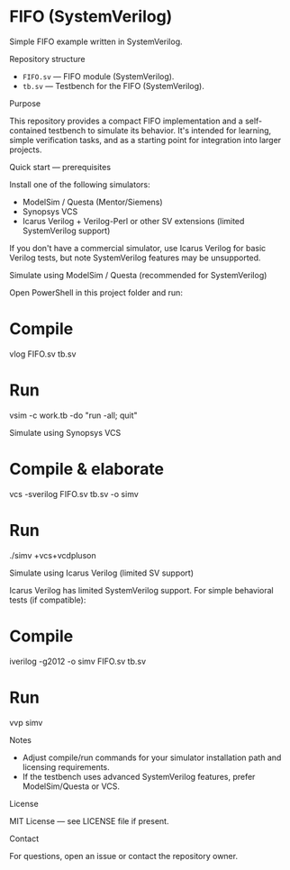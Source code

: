 # FIFO (SystemVerilog)

Simple FIFO example written in SystemVerilog.

Repository structure

- `FIFO.sv` — FIFO module (SystemVerilog).
- `tb.sv` — Testbench for the FIFO (SystemVerilog).

Purpose

This repository provides a compact FIFO implementation and a self-contained testbench to simulate its behavior. It's intended for learning, simple verification tasks, and as a starting point for integration into larger projects.

Quick start — prerequisites

Install one of the following simulators:

- ModelSim / Questa (Mentor/Siemens)
- Synopsys VCS
- Icarus Verilog + Verilog-Perl or other SV extensions (limited SystemVerilog support)

If you don't have a commercial simulator, use Icarus Verilog for basic Verilog tests, but note SystemVerilog features may be unsupported.

Simulate using ModelSim / Questa (recommended for SystemVerilog)

Open PowerShell in this project folder and run:

# Compile
vlog FIFO.sv tb.sv

# Run
vsim -c work.tb -do "run -all; quit"

Simulate using Synopsys VCS

# Compile & elaborate
vcs -sverilog FIFO.sv tb.sv -o simv

# Run
./simv +vcs+vcdpluson

Simulate using Icarus Verilog (limited SV support)

Icarus Verilog has limited SystemVerilog support. For simple behavioral tests (if compatible):

# Compile
iverilog -g2012 -o simv FIFO.sv tb.sv

# Run
vvp simv

Notes

- Adjust compile/run commands for your simulator installation path and licensing requirements.
- If the testbench uses advanced SystemVerilog features, prefer ModelSim/Questa or VCS.

License

MIT License — see LICENSE file if present.

Contact

For questions, open an issue or contact the repository owner.
